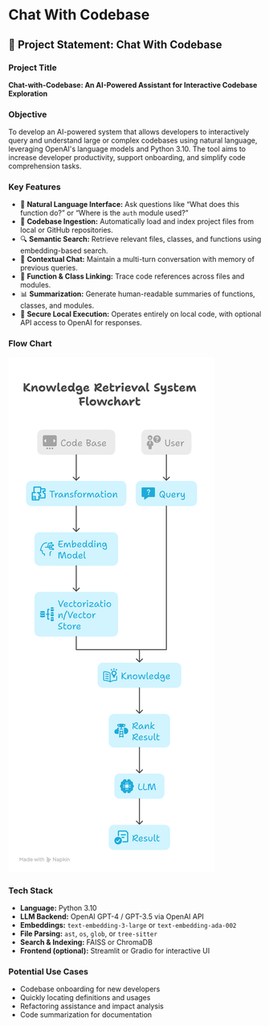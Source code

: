 # Chat With Codebase

## 🔷 Project Statement: Chat With Codebase

### **Project Title**

**Chat-with-Codebase: An AI-Powered Assistant for Interactive Codebase Exploration**

### **Objective**

To develop an AI-powered system that allows developers to interactively query and understand large or complex codebases using natural language, leveraging OpenAI's language models and Python 3.10. The tool aims to increase developer productivity, support onboarding, and simplify code comprehension tasks.

### **Key Features**

* 🧠 **Natural Language Interface:** Ask questions like “What does this function do?” or “Where is the `auth` module used?”
* 📁 **Codebase Ingestion:** Automatically load and index project files from local or GitHub repositories.
* 🔍 **Semantic Search:** Retrieve relevant files, classes, and functions using embedding-based search.
* 💬 **Contextual Chat:** Maintain a multi-turn conversation with memory of previous queries.
* 🧩 **Function & Class Linking:** Trace code references across files and modules.
* 📊 **Summarization:** Generate human-readable summaries of functions, classes, and modules.
* 🔐 **Secure Local Execution:** Operates entirely on local code, with optional API access to OpenAI for responses.

### **Flow Chart**

![Flow Chart](https://github.com/mukesh1996-ds/Chat-with-Codebase/blob/main/Knowledge%20Retrieval%20Flow%20Chart%20-%20visual%20selection.png)

### **Tech Stack**

* **Language:** Python 3.10
* **LLM Backend:** OpenAI GPT-4 / GPT-3.5 via OpenAI API
* **Embeddings:** `text-embedding-3-large` or `text-embedding-ada-002`
* **File Parsing:** `ast`, `os`, `glob`, or `tree-sitter`
* **Search & Indexing:** FAISS or ChromaDB
* **Frontend (optional):** Streamlit or Gradio for interactive UI

### **Potential Use Cases**

* Codebase onboarding for new developers
* Quickly locating definitions and usages
* Refactoring assistance and impact analysis
* Code summarization for documentation
